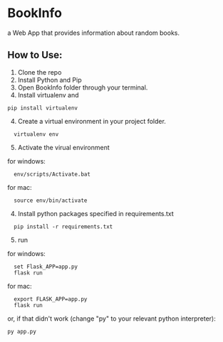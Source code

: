 # BookInfo
a Web App that provides information about random books.

## How to Use:

1. Clone the repo
2. Install Python and Pip
3. Open BookInfo folder through your terminal.
4. Install virtualenv and 
```
pip install virtualenv
```

4. Create a virtual environment in your project folder.
```
  virtualenv env
```
5. Activate the virual environment

  for windows:
```
  env/scripts/Activate.bat
```
  for mac:
```
  source env/bin/activate
```

4. Install python packages specified in requirements.txt
```
  pip install -r requirements.txt
```
5. run

  for windows:
```
  set Flask_APP=app.py
  flask run
```
  for mac:
```
  export FLASK_APP=app.py
  flask run
```

or, if that didn't work (change "py" to your relevant python interpreter):
```
py app.py
```

